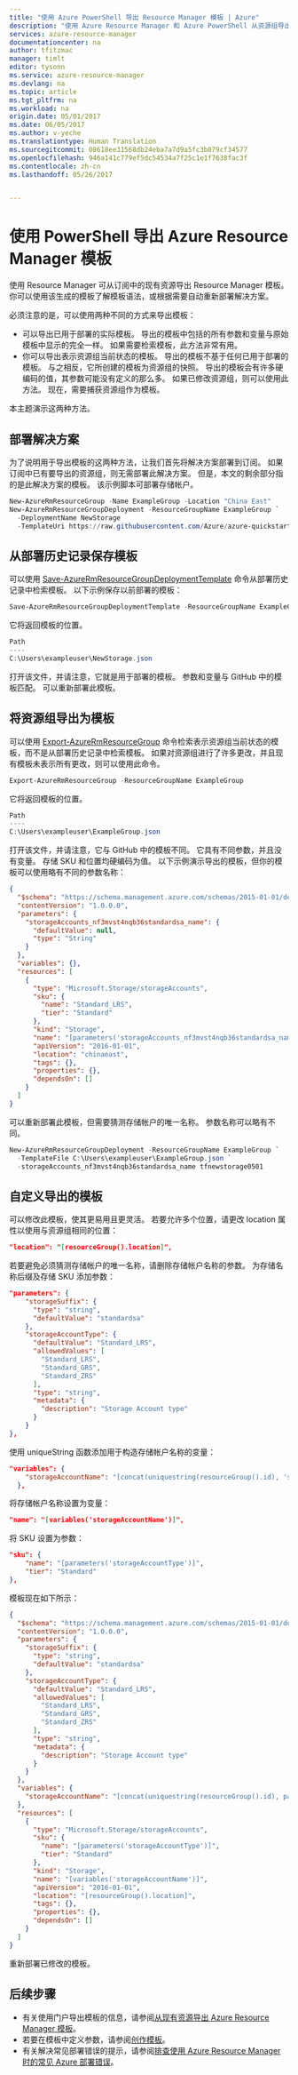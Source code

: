 ```yaml
---
title: "使用 Azure PowerShell 导出 Resource Manager 模板 | Azure"
description: "使用 Azure Resource Manager 和 Azure PowerShell 从资源组导出模板。"
services: azure-resource-manager
documentationcenter: na
author: tfitzmac
manager: timlt
editor: tysonn
ms.service: azure-resource-manager
ms.devlang: na
ms.topic: article
ms.tgt_pltfrm: na
ms.workload: na
origin.date: 05/01/2017
ms.date: 06/05/2017
ms.author: v-yeche
ms.translationtype: Human Translation
ms.sourcegitcommit: 08618ee31568db24eba7a7d9a5fc3b079cf34577
ms.openlocfilehash: 946a141c779ef5dc54534a7f25c1e1f7638fac3f
ms.contentlocale: zh-cn
ms.lasthandoff: 05/26/2017


---
```

# <a name="export-azure-resource-manager-templates-with-powershell"></a>使用 PowerShell 导出 Azure Resource Manager 模板

使用 Resource Manager 可从订阅中的现有资源导出 Resource Manager 模板。 你可以使用该生成的模板了解模板语法，或根据需要自动重新部署解决方案。

必须注意的是，可以使用两种不同的方式来导出模板：

* 可以导出已用于部署的实际模板。 导出的模板中包括的所有参数和变量与原始模板中显示的完全一样。 如果需要检索模板，此方法非常有用。
* 你可以导出表示资源组当前状态的模板。 导出的模板不基于任何已用于部署的模板。 与之相反，它所创建的模板为资源组的快照。 导出的模板会有许多硬编码的值，其参数可能没有定义的那么多。 如果已修改资源组，则可以使用此方法。 现在，需要捕获资源组作为模板。

本主题演示这两种方法。

## <a name="deploy-a-solution"></a>部署解决方案

为了说明用于导出模板的这两种方法，让我们首先将解决方案部署到订阅。 如果订阅中已有要导出的资源组，则无需部署此解决方案。 但是，本文的剩余部分指的是此解决方案的模板。 该示例脚本可部署存储帐户。

```powershell
New-AzureRmResourceGroup -Name ExampleGroup -Location "China East"
New-AzureRmResourceGroupDeployment -ResourceGroupName ExampleGroup `
  -DeploymentName NewStorage
  -TemplateUri https://raw.githubusercontent.com/Azure/azure-quickstart-templates/master/101-storage-account-create/azuredeploy.json
```  

## <a name="save-template-from-deployment-history"></a>从部署历史记录保存模板

可以使用 [Save-AzureRmResourceGroupDeploymentTemplate](https://docs.microsoft.com/powershell/module/azurerm.resources/save-azurermresourcegroupdeploymenttemplate) 命令从部署历史记录中检索模板。 以下示例保存以前部署的模板：

```powershell
Save-AzureRmResourceGroupDeploymentTemplate -ResourceGroupName ExampleGroup -DeploymentName NewStorage
```

它将返回模板的位置。

```powershell
Path
----
C:\Users\exampleuser\NewStorage.json
```

打开该文件，并请注意，它就是用于部署的模板。 参数和变量与 GitHub 中的模板匹配。 可以重新部署此模板。

## <a name="export-resource-group-as-template"></a>将资源组导出为模板

可以使用 [Export-AzureRmResourceGroup](https://docs.microsoft.com/powershell/module/azurerm.resources/export-azurermresourcegroup) 命令检索表示资源组当前状态的模板，而不是从部署历史记录中检索模板。 如果对资源组进行了许多更改，并且现有模板未表示所有更改，则可以使用此命令。

```powershell
Export-AzureRmResourceGroup -ResourceGroupName ExampleGroup
```

它将返回模板的位置。

```powershell
Path
----
C:\Users\exampleuser\ExampleGroup.json
```

打开该文件，并请注意，它与 GitHub 中的模板不同。 它具有不同参数，并且没有变量。 存储 SKU 和位置均硬编码为值。 以下示例演示导出的模板，但你的模板可以使用略有不同的参数名称：

```json
{
  "$schema": "https://schema.management.azure.com/schemas/2015-01-01/deploymentTemplate.json#",
  "contentVersion": "1.0.0.0",
  "parameters": {
    "storageAccounts_nf3mvst4nqb36standardsa_name": {
      "defaultValue": null,
      "type": "String"
    }
  },
  "variables": {},
  "resources": [
    {
      "type": "Microsoft.Storage/storageAccounts",
      "sku": {
        "name": "Standard_LRS",
        "tier": "Standard"
      },
      "kind": "Storage",
      "name": "[parameters('storageAccounts_nf3mvst4nqb36standardsa_name')]",
      "apiVersion": "2016-01-01",
      "location": "chinaeast",
      "tags": {},
      "properties": {},
      "dependsOn": []
    }
  ]
}
```

可以重新部署此模板，但需要猜测存储帐户的唯一名称。 参数名称可以略有不同。

```powershell
New-AzureRmResourceGroupDeployment -ResourceGroupName ExampleGroup `
  -TemplateFile C:\Users\exampleuser\ExampleGroup.json `
  -storageAccounts_nf3mvst4nqb36standardsa_name tfnewstorage0501
```

## <a name="customize-exported-template"></a>自定义导出的模板

可以修改此模板，使其更易用且更灵活。 若要允许多个位置，请更改 location 属性以使用与资源组相同的位置：

```json
"location": "[resourceGroup().location]",
```

若要避免必须猜测存储帐户的唯一名称，请删除存储帐户名称的参数。 为存储名称后缀及存储 SKU 添加参数：

```json
"parameters": {
    "storageSuffix": {
      "type": "string",
      "defaultValue": "standardsa"
    },
    "storageAccountType": {
      "defaultValue": "Standard_LRS",
      "allowedValues": [
        "Standard_LRS",
        "Standard_GRS",
        "Standard_ZRS"
      ],
      "type": "string",
      "metadata": {
        "description": "Storage Account type"
      }
    }
},
```

使用 uniqueString 函数添加用于构造存储帐户名称的变量：

```json
"variables": {
    "storageAccountName": "[concat(uniquestring(resourceGroup().id), 'standardsa')]"
  },
```

将存储帐户名称设置为变量：

```json
"name": "[variables('storageAccountName')]",
```

将 SKU 设置为参数：

```json
"sku": {
    "name": "[parameters('storageAccountType')]",
    "tier": "Standard"
},
```

模板现在如下所示：

```json
{
  "$schema": "https://schema.management.azure.com/schemas/2015-01-01/deploymentTemplate.json#",
  "contentVersion": "1.0.0.0",
  "parameters": {
    "storageSuffix": {
      "type": "string",
      "defaultValue": "standardsa"
    },
    "storageAccountType": {
      "defaultValue": "Standard_LRS",
      "allowedValues": [
        "Standard_LRS",
        "Standard_GRS",
        "Standard_ZRS"
      ],
      "type": "string",
      "metadata": {
        "description": "Storage Account type"
      }
    }
  },
  "variables": {
    "storageAccountName": "[concat(uniquestring(resourceGroup().id), parameters('storageSuffix'))]"
  },
  "resources": [
    {
      "type": "Microsoft.Storage/storageAccounts",
      "sku": {
        "name": "[parameters('storageAccountType')]",
        "tier": "Standard"
      },
      "kind": "Storage",
      "name": "[variables('storageAccountName')]",
      "apiVersion": "2016-01-01",
      "location": "[resourceGroup().location]",
      "tags": {},
      "properties": {},
      "dependsOn": []
    }
  ]
}
```

重新部署已修改的模板。

## <a name="next-steps"></a>后续步骤
* 有关使用门户导出模板的信息，请参阅[从现有资源导出 Azure Resource Manager 模板](resource-manager-export-template.md)。
* 若要在模板中定义参数，请参阅[创作模板](resource-group-authoring-templates.md#parameters)。
* 有关解决常见部署错误的提示，请参阅[排查使用 Azure Resource Manager 时的常见 Azure 部署错误](resource-manager-common-deployment-errors.md)。
